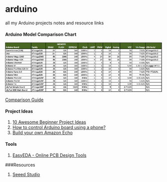# arduino
all my Arduino projects notes and resource links

#### Arduino Model Comparison Chart
![](arduino-comparison.png)

[Comparison Guide](https://learn.sparkfun.com/tutorials/arduino-comparison-guide)

#### Project Ideas
1. [10 Awesome Beginner Project Ideas](https://www.hackster.io/RoyTobby/10-awesome-beginner-arduino-projects-78a6a6)
2. [How to control Arduino board using a phone?](http://www.instructables.com/id/How-control-arduino-board-using-an-android-phone-a/)
3. [Build your own Amazon Echo](https://create.arduino.cc/projecthub/ahmedismail3115/arduino-based-amazon-echo-using-1sheeld-84fa6f)

#### Tools
1. [EasyEDA - Online PCB Design Tools](https://easyeda.com/)

###Resources
1. [Seeed Studio](https://www.seeedstudio.com/)
